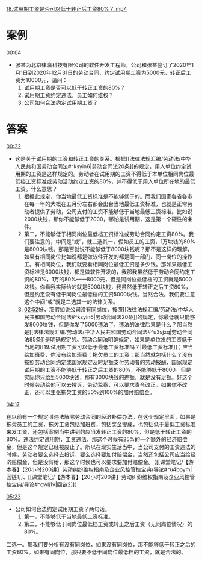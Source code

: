 [18.试用期工资是否可以低于转正后工资80%？.mp4](file:///E:%5C法律实务%5CA314【游本春】【20小时200讲】劳动纠纷维权指南及企业风控管控宝典（200讲劳动合同签订法律风险防范与合规管理）%5C18.试用期工资是否可以低于转正后工资百分之八十？.mp4)
# 案例
[00:04](file:///E:%5C法律实务%5CA314【游本春】【20小时200讲】劳动纠纷维权指南及企业风控管控宝典（200讲劳动合同签订法律风险防范与合规管理）%5C18.试用期工资是否可以低于转正后工资百分之八十？.mp4#t=00:04)
- 张某为北京律瀛科技有限公司的软件开发工程师，公司和张某签订了2020年1月1日到2020年12月31日的劳动合同，约定试用期工资为5000元，转正后工资为10000元，请问：
	1. 试用期工资是否可以低于转正工资的80%？
	2. 试用期工资约定违法，员工如何维权？
	3. 公司如何合法约定试用期工资？
# 答案
[00:32](file:///E:%5C法律实务%5CA314【游本春】【20小时200讲】劳动纠纷维权指南及企业风控管控宝典（200讲劳动合同签订法律风险防范与合规管理）%5C18.试用期工资是否可以低于转正后工资百分之八十？.mp4#t=00:32)

- 这是关于试用期的工资和转正工资的关系。根据[[法律法规汇编/劳动法/中华人民共和国劳动合同法#^ksyin6|劳动合同法20条]]的规定，用人单位约定试用期的工资是这样规定的。劳动者在试用期的工资不得低于本单位相同岗位最低档工资标准或劳动活动约定工资的80%，并不得低于用人单位所在地的最低工资。什么意思？
	1. 根据此规定，你当地最低工资标准是不能够低于的。而我们国家各省各市在每一年的大概在五月份左右都会出台当地最低工资标准，也就是正常劳动者提供了劳动，公司支付的工资不能够低于当地最低工资标准。比如说2000块钱，那你不能够低于2000，哪怕是试用期，这是第一个硬性的条件。
	2. 第二，不能够低于相同岗位最低档工资标准或劳动合同约定工资80%。我们要注意的，中间是“或”，就二选其一，假如员工的工资，1万块钱的80%是8000块钱。那是否就说不能够低于8000块钱呢？那不是这样的理解，如果有相同岗位比如说都是做软件开发的都是同一部门、同一岗位的操作工。有相同岗位，我们就要看相同岗位最低工资是多少钱。那如果最低工资标准是6000块钱，都是做软件开发的，我那我虽然低于劳动合同约定工资的80%，1万的80%——8000元，但是同岗位最低档的工资就是5000块钱。你看我实际给的就是5000块钱，我虽然低于转正之后工资80%，但是约定没有低于同岗位最低档的工资5000块钱。当然合法。我们要注意这个中间“或”就是二选其一的法律关系。
	3. [02:52](file:///E:/%5C%E6%B3%95%E5%BE%8B%E5%AE%9E%E5%8A%A1%5CA314%E3%80%90%E6%B8%B8%E6%9C%AC%E6%98%A5%E3%80%91%E3%80%9020%E5%B0%8F%E6%97%B6200%E8%AE%B2%E3%80%91%E5%8A%B3%E5%8A%A8%E7%BA%A0%E7%BA%B7%E7%BB%B4%E6%9D%83%E6%8C%87%E5%8D%97%E5%8F%8A%E4%BC%81%E4%B8%9A%E9%A3%8E%E6%8E%A7%E7%AE%A1%E6%8E%A7%E5%AE%9D%E5%85%B8%EF%BC%88200%E8%AE%B2%E5%8A%B3%E5%8A%A8%E5%90%88%E5%90%8C%E7%AD%BE%E8%AE%A2%E6%B3%95%E5%BE%8B%E9%A3%8E%E9%99%A9%E9%98%B2%E8%8C%83%E4%B8%8E%E5%90%88%E8%A7%84%E7%AE%A1%E7%90%86%EF%BC%89%5C18.%E8%AF%95%E7%94%A8%E6%9C%9F%E5%B7%A5%E8%B5%84%E6%98%AF%E5%90%A6%E5%8F%AF%E4%BB%A5%E4%BD%8E%E4%BA%8E%E8%BD%AC%E6%AD%A3%E5%90%8E%E5%B7%A5%E8%B5%84%E7%99%BE%E5%88%86%E4%B9%8B%E5%85%AB%E5%8D%81%EF%BC%9F.mp4#t=172.209811)好，那假如说公司没有同岗位，按照[[法律法规汇编/劳动法/中华人民共和国劳动合同法#^ksyin6|劳动合同法20条]]的规定，你最低就只能够发8000块钱，但是你发了5000违法了，违法的法律后果是什么？那当然是[[法律法规汇编/劳动法/中华人民共和国劳动合同法#^u3sjxq|劳动合同法85条]]是明确规定的。劳动合同法明确规定，如果是单位发的工资低于当地的[[19.试用期工资可以低于最低工资标准吗？|最低工资标准]]；应当给加班费，你没有给加班费；拖欠员工的工资；那当然就包括什么？没有按照劳动合同约定或国家规定及时足额支付劳动者的劳动报酬，国家规定试用期的工资不能够低于转正之后工资的80%，不能够低于8000。但是实际你只给到5000块钱，那有3000块钱的差额，就是没有足额。好这个时候劳动给他可以去投诉，劳动监察，可以要求责令改正。如果你不改正，还可以主张拖欠工资的50%到100%的加付赔偿金。

[04:17](file:///E:%5C法律实务%5CA314【游本春】【20小时200讲】劳动纠纷维权指南及企业风控管控宝典（200讲劳动合同签订法律风险防范与合规管理）%5C18.试用期工资是否可以低于转正后工资百分之八十？.mp4#t=04:17)

在以前有一个规定叫违法解除劳动合同的经济补偿办法。在这个规定里面，如果是拖欠员工的工资，拖欠工资包括加班费，包括奖金提成，也包括低于最低工资标准来发工资，还包括案例当中讲到的应当发转正工资的80%，但是低于转正工资的80%。违法约定试用期，工资违法，那这个时候有25%的一个额外的经济赔偿金，但是这个规定已经被废止了。所以在现实生活当中，当公司支付的工资违法的时候，劳动者要么选择去投诉，要么选择要加付赔偿金，当然还包括公司应当给经济赔偿金，但是没有给，那这个时候也可以要求要加付赔偿金。（[[课堂笔记/【游本春】【20小时200讲】劳动纠纷维权指南及企业风控管控宝典/导论#^u4boym|回链1]]、[[课堂笔记/【游本春】【20小时200讲】劳动纠纷维权指南及企业风控管控宝典/导论#^cwlj1v|回链2]]）

[05:23](file:///E:%5C法律实务%5CA314【游本春】【20小时200讲】劳动纠纷维权指南及企业风控管控宝典（200讲劳动合同签订法律风险防范与合规管理）%5C18.试用期工资是否可以低于转正后工资百分之八十？.mp4#t=05:23)

- 公司如何合法约定试用期工资？两句话。
	1. 第一，不能够低于当地最低工资标准。
	2. 第二，不能够低于同岗位最低档工资或转正之后工资（无同岗位情况）的80%。

二选一。那我们要分析有没有同岗位，如果没有同岗位，那不能够低于转正之后的工资80%。如果有同岗位，那只要不低于同岗位最低档的工资，就是合法的。